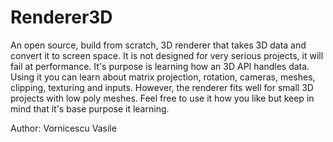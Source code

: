 # Renderer3D
  An open source, build from scratch, 3D renderer that takes 3D data and convert it to screen space.
It is not designed for very serious projects, it will fail at performance. It's purpose is learning how an 3D API handles data. 
Using it you can learn about matrix projection, rotation, cameras, meshes, clipping, texturing and inputs. However, the renderer fits well for small 3D projects with low poly meshes. Feel free to use it how you like but keep in mind that it's base purpose it learning.
  
  Author: Vornicescu Vasile
